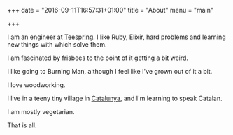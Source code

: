 +++
date = "2016-09-11T16:57:31+01:00"
title = "About"
menu = "main"

+++

I am an engineer at [Teespring](https://teespring.com). I like Ruby, Elixir, hard problems and learning new things with which solve them.

I am fascinated by frisbees to the point of it getting a bit weird.

I like going to Burning Man, although I feel like I've grown out of it a bit.

I love woodworking.

I live in a teeny tiny village in [Catalunya](https://www.google.com/maps/place/08518+Orist%C3%A0,+Barcelona/@41.9332376,2.0584424,17z/data=!3m1!4b1!4m5!3m4!1s0x12a51dd0dec0e009:0xdc76ab2b1f5e82fd!8m2!3d41.9325408!4d2.060086?hl=en), and I'm learning to speak Catalan.

I am mostly vegetarian.

That is all.
